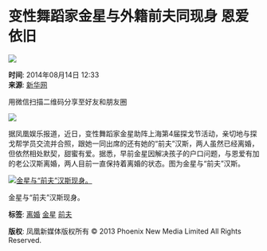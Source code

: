# 变性舞蹈家金星与外籍前夫同现身 恩爱依旧

![](https://dolphin.deliver.ifeng.com/c?z=ifeng&la=0&si=2&ci=23&cg=22&c=29&or=232&l=728&bg=728&b=726&u=https://y0.ifengimg.com/34c4a1d78882290c/2012/0528/1x1.gif)

**时间**: 2014年08月14日 12:33  
**来源**: [新华网](http://news.xinhuanet.com/overseas/2014-08/14/c_126871347.htm)  

用微信扫描二维码分享至好友和朋友圈  

![](http://h2.ifengimg.com/0f56ee67a4c375c2/2013/1106/indeccode.png)

据凤凰娱乐报道，近日，变性舞蹈家金星助阵上海第4届探戈节活动，亲切地与探戈帮学员交流并合照，跟她一同出席的还有她的“前夫”汉斯，两人虽然已经离婚，但依然相处默契，甜蜜有爱。据悉，早前金星因解决孩子的户口问题，与恩爱有加的老公汉斯离婚，两人目前一直保持着离婚的状态。图为金星与“前夫”汉斯。

[![金星与“前夫”汉斯现身。](http://y0.ifengimg.com/cmpp/2014/08/14/12/60a82dbb-f2a3-4909-b8e6-1c775b2ec268.jpg)](http://news.ifeng.com/a/20140814/41577630_4.shtml)

金星与“前夫”汉斯现身。

**标签**: [离婚](http://search.ifeng.com/sofeng/search.action?c=1&q=%E7%A6%BB%E5%A9%9A) [金星](http://search.ifeng.com/sofeng/search.action?c=1&q=%E9%87%91%E6%98%9F) [前夫](http://search.ifeng.com/sofeng/search.action?c=1&q=%E5%89%8D%E5%A4%AB)  

**版权**: 凤凰新媒体版权所有 © 2013 Phoenix New Media Limited All Rights Reserved.